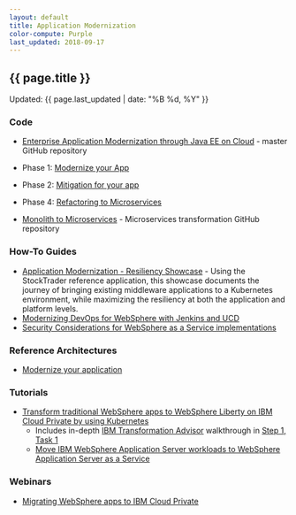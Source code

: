 ```yaml
---
layout: default
title: Application Modernization
color-compute: Purple
last_updated: 2018-09-17
---
```


## {{ page.title }}

Updated: {{ page.last_updated | date: "%B %d, %Y" }}

### Code
  - <a href="https://github.com/ibm-cloud-architecture/refarch-jee" onclick="trackOutboundLink('https://github.com/ibm-cloud-architecture/refarch-jee'); return false;">Enterprise Application Modernization through Java EE on Cloud</a> - master GitHub repository
  - Phase 1: [Modernize your App](https://github.com/ibm-cloud-architecture/refarch-jee/blob/master/phases/phase1.md)
  - Phase 2: [Mitigation for your app](https://github.com/ibm-cloud-architecture/refarch-jee/blob/master/phases/phase2.md)
  - Phase 4: [Refactoring to Microservices](https://github.com/ibm-cloud-architecture/refarch-jee/blob/master/phases/phase4.md)

- [Monolith to Microservices](https://github.com/ibm-cloud-architecture/refarch-jee-monolith-to-microservices) - Microservices transformation GitHub repository


### How-To Guides

- [Application Modernization - Resiliency Showcase](https://github.com/ibm-cloud-architecture/stocktrader-resiliency) - Using the StockTrader reference application, this showcase documents the journey of bringing existing middleware applications to a Kubernetes environment, while maximizing the resiliency at both the application and platform levels.
- [Modernizing DevOps for WebSphere with Jenkins and UCD](https://github.com/ibm-cloud-architecture/refarch-jee/blob/master/aspects/devops.md)
- [Security Considerations for WebSphere as a Service implementations](https://github.com/ibm-cloud-architecture/refarch-jee/blob/master/aspects/security.md)


### Reference Architectures

- [Modernize your application](https://www.ibm.com/cloud/garage/architectures/application-modernization)


### Tutorials

- [Transform traditional WebSphere apps to WebSphere Liberty on IBM Cloud Private by using Kubernetes](https://www.ibm.com/cloud/garage/content/course/websphere-on-cloud-private/)
  - Includes in-depth [IBM Transformation Advisor](https://developer.ibm.com/product-insights/transformation-advisor/) walkthrough in [Step 1, Task 1](https://www.ibm.com/cloud/garage/content/course/websphere-on-cloud-private/1?task=1)
  - [Move IBM WebSphere Application Server workloads to WebSphere Application Server as a Service](https://www.ibm.com/cloud/garage/tutorials/was_lift_shift)


### Webinars

- [Migrating WebSphere apps to IBM Cloud Private](https://www.ibm.com/blogs/bluemix/2018/01/webinar-migrating-websphere-apps-ibm-cloud-private/)
